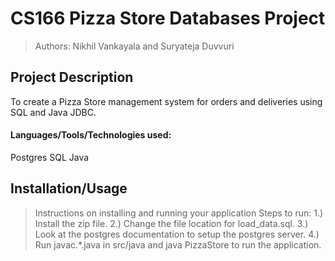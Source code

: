 <!-- [![Open in Visual Studio Code](https://classroom.github.com/assets/open-in-vscode-718a45dd9cf7e7f842a935f5ebbe5719a5e09af4491e668f4dbf3b35d5cca122.svg)](https://classroom.github.com/online_ide?assignment_repo_id=10884261&assignment_repo_type=AssignmentRepo)
 > As you complete each section you **must** remove the prompt text. Every *turnin* of this project includes points for formatting of this README so keep it clean and keep it up to date. 
 > Prompt text is any lines beginning with "\>"
 > Replace anything between \<...\> with your project specifics and remove angle brackets. For example, you need to name your project and replace the header right below this line with that title (no angle brackets).  -->
# CS166 Pizza Store Databases Project
 <!-- > Your author list below should include links to all members GitHub (remove existing author). -->
 
 > Authors: Nikhil Vankayala and Suryateja Duvvuri

## Project Description
 To create a Pizza Store management system for orders and deliveries using SQL and Java JDBC. 

 #### Languages/Tools/Technologies used:
  Postgres SQL
  Java 
  
 ## Installation/Usage
 > Instructions on installing and running your application
 > Steps to run:
  1.) Install the zip file.
  2.) Change the file location for load_data.sql.
  3.) Look at the postgres documentation to setup the postgres server.
  4.) Run javac.*.java in src/java and java PizzaStore to run the application.

